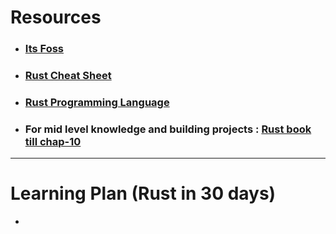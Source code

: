 
# Resources
- ### [Its Foss](https://itsfoss.com/rust-tutorials/) 
- ### [Rust Cheat Sheet](obsidian://open?vault=Notes&file=ebooks%2FResearch%20n%20learn%2Fcoding%2FRust_Cheat_Sheet_2.0.pdf) 
- ### [Rust Programming Language](obsidian://open?vault=Notes&file=ebooks%2FResearch%20n%20learn%2Fcoding%2FThe.Rust.Programming.Language.www.EBooksWorld.ir.pdf) 
- ### For mid level knowledge and building projects : [Rust book till chap-10](https://doc.rust-lang.org/book/) 



---

# Learning Plan (Rust in 30 days)
- 